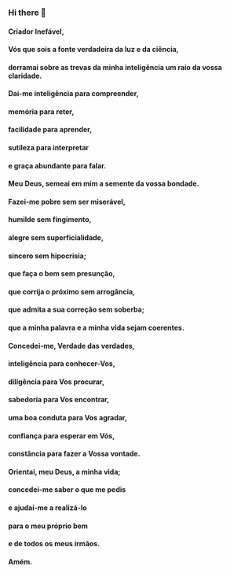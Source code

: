 ### Hi there 👋

#### Criador Inefável,
#### Vós que sois a fonte verdadeira da luz e da ciência,
#### derramai sobre as trevas da minha inteligência um raio da vossa claridade.

#### Dai-me inteligência para compreender,
#### memória para reter,
#### facilidade para aprender,
#### sutileza para interpretar
#### e graça abundante para falar.

#### Meu Deus, semeai em mim a semente da vossa bondade.

#### Fazei-me pobre sem ser miserável,
#### humilde sem fingimento,
#### alegre sem superficialidade,
#### sincero sem hipocrisia;
#### que faça o bem sem presunção,
#### que corrija o próximo sem arrogância,
#### que admita a sua correção sem soberba;
#### que a minha palavra e a minha vida sejam coerentes.

#### Concedei-me, Verdade das verdades,
#### inteligência para conhecer-Vos,
#### diligência para Vos procurar,
#### sabedoria para Vos encontrar,
#### uma boa conduta para Vos agradar,
#### confiança para esperar em Vós,
#### constância para fazer a Vossa vontade.

#### Orientai, meu Deus, a minha vida;
#### concedei-me saber o que me pedis
#### e ajudai-me a realizá-lo
#### para o meu próprio bem
#### e de todos os meus irmãos.

#### Amém.
